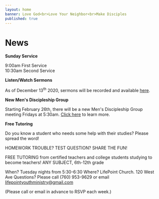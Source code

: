 ```yaml
---
layout: home
banner: Love God<br>Love Your Neighbor<br>Make Disciples
published: true
---
```


# News

**Sunday Service**

9:00am First Service<br>
10:30am Second Service

**Listen/Watch Sermons**

As of December 13<sup>th</sup> 2020, sermons will be recorded and available [here](/sermons).

**New Men's Discipleship Group**

Starting February 26th, there will be a new Men's Discipleship Group meeting Fridays at 5:30am. [Click here](/replicate) to learn more.

**Free Tutoring**

Do you know a student who needs some help with their studies? Please spread the word!

HOMEWORK TROUBLE? TEST QUESTION? SHARE THE FUN!

FREE TUTORING from certified teachers and college students studying to become teachers! ANY SUBJECT, 6th-12th grade

When? Tuesday nights from 5:30-6:30
Where? LifePoint Church. 120 West Ave
Questions? Please call (760) 953-9629 or email lifepointyouthministry@gmail.com

(Please call or email in advance to RSVP each week.)
